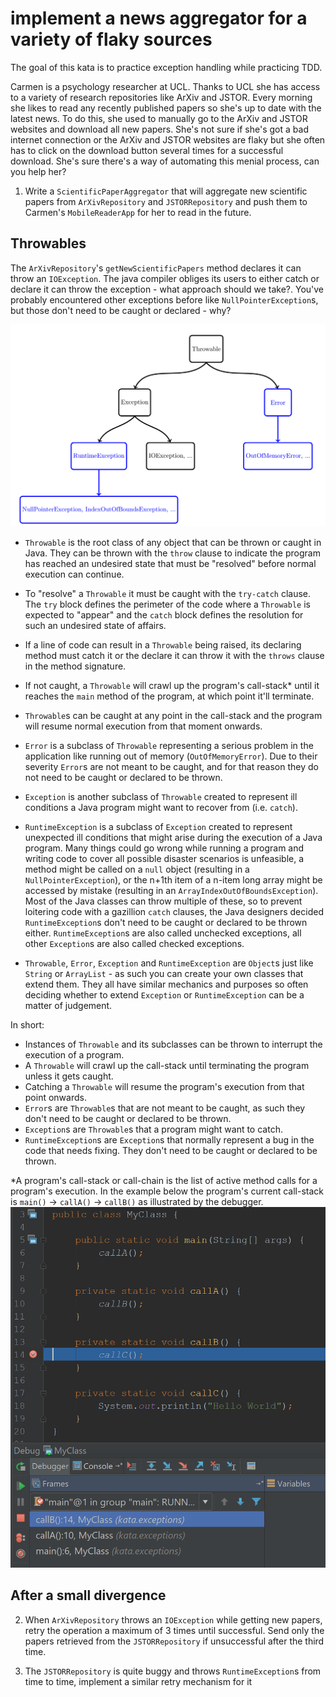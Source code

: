 # implement a news aggregator for a variety of flaky sources

The goal of this kata is to practice exception handling while practicing TDD.


Carmen is a psychology researcher at UCL. Thanks to UCL she has access to a variety of research repositories like ArXiv
and JSTOR. Every morning she likes to read any recently published papers so she's up to date with the latest news.
To do this, she used to manually go to the ArXiv and JSTOR websites and download all new papers. She's not sure if she's
got a bad internet connection or the ArXiv and JSTOR websites are flaky but she often has to click on the download button
several times for a successful download. She's sure there's a way of automating this menial process, can you help her?

1. Write a `ScientificPaperAggregator` that will aggregate new scientific papers from `ArXivRepository` and
`JSTORRepository` and push them to Carmen's `MobileReaderApp` for her to read in the future.

## Throwables

The `ArXivRepository`'s `getNewScientificPapers` method declares it can throw an `IOException`. The java compiler
obliges its users to either catch or declare it can throw the exception - what approach should we take?. You've probably
encountered other exceptions before like `NullPointerException`s, but those don't need to be caught or declared - why?

![alt text](throwables.png)

- `Throwable` is the root class of any object that can be thrown or caught in Java. They can be thrown with the `throw` clause
to indicate the program has reached an undesired state that must be "resolved" before normal execution can continue.
- To "resolve" a `Throwable` it must be caught with the `try-catch` clause. The `try` block defines the perimeter
of the code where a `Throwable` is expected to "appear" and the `catch` block defines the resolution for such an undesired
state of affairs.
- If a line of code can result in a `Throwable` being raised, its declaring method must catch it or the declare it can throw it
with the `throws` clause in the method signature.
- If not caught, a `Throwable` will crawl up the program's call-stack* until it reaches the `main` method of the program, at which
point it'll terminate.
- `Throwable`s can be caught at any point in the call-stack and the program will resume normal execution from that moment
onwards.
- `Error` is a subclass of `Throwable` representing a serious problem in the application like running out of memory (`OutOfMemoryError`).
Due to their severity `Error`s are not meant to be caught, and for that reason they do not need to be caught or declared to be thrown.
- `Exception` is another subclass of `Throwable` created to represent ill conditions a Java program might want to recover from (i.e. `catch`).
- `RuntimeException` is a subclass of `Exception` created to represent unexpected ill conditions that might arise during the execution
of a Java program. Many things could go wrong while running a program and writing code to cover all possible disaster scenarios is unfeasible,
a method might be called on a `null` object (resulting in a `NullPointerException`), or the n+1th item of a n-item long array might be accessed
by mistake (resulting in an `ArrayIndexOutOfBoundsException`). Most of the Java classes can throw multiple of these, so to prevent loitering code with
a gazillion `catch` clauses, the Java designers decided `RuntimeException`s don't need to be caught or declared to be thrown either.
`RuntimeException`s are also called unchecked exceptions, all other `Exception`s are also called checked exceptions.

- `Throwable`, `Error`, `Exception` and `RuntimeException` are `Object`s just like `String` or `ArrayList` - as such you can
create your own classes that extend them. They all have similar mechanics and purposes so often deciding whether to extend `Exception` or
`RuntimeException` can be a matter of judgement.

In short:
- Instances of `Throwable` and its subclasses can be thrown to interrupt the execution of a program.
- A `Throwable` will crawl up the call-stack until terminating the program unless it gets caught.
- Catching a `Throwable` will resume the program's execution from that point onwards.
- `Error`s are `Throwable`s that are not meant to be caught, as such they don't need to be caught or declared to be thrown.
- `Exception`s are `Throwable`s that a program might want to catch.
- `RuntimeException`s are `Exception`s that normally represent a bug in the code that needs fixing. They don't need to be caught or declared
to be thrown.

*A program's call-stack or call-chain is the list of active method calls for a program's execution. In the example below the program's current call-stack
is `main()` &rarr; `callA()` &rarr; `callB()` as illustrated by the debugger.
![alt text](myclass.png)

## After a small divergence

2. When `ArXivRepository` throws an `IOException` while getting new papers, retry the operation a maximum of 3 times until successful.
Send only the papers retrieved from the `JSTORRepository` if unsuccessful after the third time.

3. The `JSTORRepository` is quite buggy and throws `RuntimeException`s from time to time, implement a similar retry mechanism for it